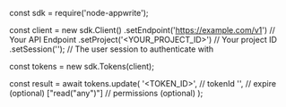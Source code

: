 const sdk = require('node-appwrite');

const client = new sdk.Client()
    .setEndpoint('https://example.com/v1') // Your API Endpoint
    .setProject('<YOUR_PROJECT_ID>') // Your project ID
    .setSession(''); // The user session to authenticate with

const tokens = new sdk.Tokens(client);

const result = await tokens.update(
    '<TOKEN_ID>', // tokenId
    '', // expire (optional)
    ["read("any")"] // permissions (optional)
);
